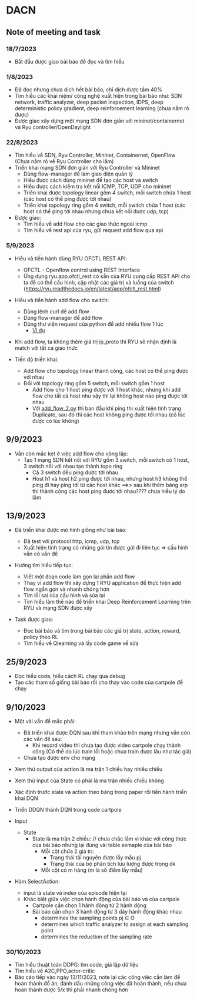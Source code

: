 # DACN
 
## Note of meeting and task

### 18/7/2023

- Bắt đầu được giao bài báo để đọc và tìm hiểu

### 1/8/2023

- Đã đọc nhưng chưa dịch hết bài báo, chỉ dịch được tầm 40%
- Tìm hiểu các khái niệm/ công nghệ xuất hiện trong bài báo như: SDN network, traffic analyzer, deep packet inspection, IDPS,  deep deterministic policy gradient, deep reinforcement learning (chưa nắm rõ được)
- Được giao xây dựng một mạng SDN đơn giản với mininet/containernet và Ryu controller/OpenDaylight  

### 22/8/2023

- Tìm hiểu về SDN, Ryu Controller, Mininet, Containernet, OpenFlow (Chưa nắm rõ về Ryu Controller cho lắm)
- Triển khai mạng SDN đơn giản với Ryu Controller và Mininet
  - Dùng flow-manager để làm giao diện quản lý
  - Hiểu được cách dùng mininet để tạo các host và switch
  - Hiểu được cách kiểm tra kết nối ICMP, TCP, UDP cho mininet
  - Triển khai được topology linear gồm 4 switch, mỗi switch chứa 1 host (các host có thể ping được tới nhau)
  - Triển khai topology ring gồm 4 switch, mỗi switch chứa 1 host (các host có thể ping tới nhau nhưng chưa kết nối được udp, tcp)
- Được giao:
  - Tìm hiểu về add flow cho các giao thức ngoài icmp
  - Tìm hiểu về rest api của ryu, gửi request add flow qua api

### 5/9/2023

- Hiểu và tiến hành dùng RYU OFCTL REST API:
  - OFCTL - Openflow control using REST Interface
  - Ứng dụng ryu.app.ofctl_rest có sẵn của RYU cung cấp REST API cho ta để có thể cấu hình, cập nhật các giá trị và luồng của switch (https://ryu.readthedocs.io/en/latest/app/ofctl_rest.html)

- Hiểu và tiến hành add flow cho switch:
  - Dùng lệnh curl để add flow
  - Dùng flow-manager để add flow
  - Dùng thư viện request của python để add nhiều flow 1 lúc 
    - [Ví dụ](SDN\add_flow.py)

- Khi add flow, ta không thêm giá trị ip_proto thì RYU sẽ nhận định là match với tất cả giao thức
- Tiến độ triển khai: 
  - Add flow cho topology linear thành công, các host có thể ping được với nhau
  - Đối với topology ring gồm 5 switch, mỗi switch gồm 1 host
    - Add flow cho 1 host ping được với 1 host khác, nhưng khi add flow cho tất cả host như vậy thì lại không host nào ping được tới nhau
    - Với [add_flow_2.py](SDN\add_flow_2.py) thì ban đầu khi ping thì xuất hiện tình trạng Duplicate, sau đó thì các host không ping được tới nhau (có lúc được có lúc không)

## 9/9/2023

- Vẫn còn mắc kẹt ở việc add flow cho vòng lặp:
  - Tạo 1 mạng SDN kết nối với RYU gồm 3 switch, mỗi switch có 1 host, 3 switch nối với nhau tạo thành topo ring
    - Cả 3 switch đều ping được tới nhau
    - Host h1 và host h2 ping được tới nhau, nhưng host h3 không thể ping đi hay ping tới từ các host khác 
  ==>> sau khi thêm bảng arp thì thành công các host ping được tới nhau???? chưa hiểu lý do lắm

## 13/9/2023

- Đã triển khai được mô hình giống như bài báo:
  - Đã test với protocol http, icmp, udp, tcp
  - Xuất hiện tình trạng có những gói tin được gửi đi liên tục => cấu hình vẫn có vấn đề

- Hướng tìm hiểu tiếp tục:
  - Viết một đoạn code làm gọn lại phần add flow
  - Thay vì add flow thì xây dựng 1 RYU application để thực hiện add flow ngắn gọn và nhanh chóng hơn
  - Tìm lỗi sai của cấu hình và sửa lại
  - Tìm hiểu làm thế nào để triển khai Deep Reinforcement Learning trên RYU và mạng SDN được xây

- Task được giao:
  - Đọc bài báo và tìm trong bài báo các giá trị state, action, reward, policy theo RL
  - Tìm hiểu về Qlearning và lấy code game về sửa

## 25/9/2023

- Đọc hiểu code, hiểu cách RL chạy qua debug
- Tạo các tham số giống bài báo rồi cho thay vào code của cartpole để chạy

## 9/10/2023

- Một vài vấn đề mắc phải:
  - Đã triển khai được DQN sau khi tham khảo trên mạng nhưng vẫn còn các vấn đề sau:
    - Khi record video thì chưa tạo được video cartpole chạy thành công (Có thể do lúc train lỗi hoặc chưa train được lâu như tác giả)
  - Chưa tạo được env cho mạng


- Xem thử output của action là ma trận 1 chiều hay nhiều chiều
- Xem thử input của State có phải là ma trận nhiều chiều không
- Xác định trước state và action theo bảng trong paper rồi tiến hành triển khai DQN
- Triển DDQN thành DQN trong code cartpole


- Input
  - State 
    - State là ma trận 2 chiều: // chưa chắc lắm vì khác với công thức của bài báo nhưng lại đúng vài table exmaple của bài báo
      - Mỗi cột chứa 2 giá trị:
        - Trạng thái tài nguyên được lấy mẫu pj 
        - Trạng thái của bộ phân tích lưu lượng được trọng dk
      - Mỗi cột có m hàng (m là số điểm lấy mẫu)

- Hàm SelectAction:
  - input là state và index của episode hiện tại
  - Khác biệt giữa việc chọn hành động của bài báo và của cartpole
    - Cartpole cần chọn 1 hành động từ 2 hành động
    - Bài báo cần chọn 3 hành động từ 3 dãy hành động khác nhau
      - determines the sampling points pj ∈ O
      - determines which traffic analyzer to assign at each sampling point
      - determines the reduction of the sampling rate


### 30/10/2023

- Tìm hiểu thuật toán DDPG: tìm code, giả lập dữ liệu
- Tìm hiểu về A2C,PPO,actor-critic
- Báo cáo tiếp vào ngày 13/11/2023, note lại các công việc cần làm để hoàn thành đồ án, đánh dấu những công việc đã hoàn thành, nếu chưa hoàn thành được 5/x thì phải nhanh chóng hơn